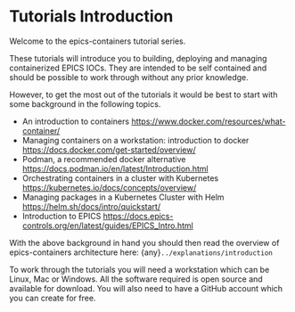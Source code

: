 # Tutorials Introduction

Welcome to the epics-containers tutorial series.

These tutorials will introduce you to building, deploying and managing
containerized EPICS IOCs. They are intended to be self contained
and should be possible to work through without any prior knowledge.

However, to get the most out of the tutorials it would be best to start with
some background in the following topics.

- An introduction to containers <https://www.docker.com/resources/what-container/>
- Managing containers on a workstation: introduction to docker
  <https://docs.docker.com/get-started/overview/>
- Podman, a recommended docker alternative
  <https://docs.podman.io/en/latest/Introduction.html>
- Orchestrating containers in a cluster with Kubernetes
  <https://kubernetes.io/docs/concepts/overview/>
- Managing packages in a Kubernetes Cluster with Helm
  <https://helm.sh/docs/intro/quickstart/>
- Introduction to EPICS
  <https://docs.epics-controls.org/en/latest/guides/EPICS_Intro.html>

With the above background in hand you should then read the overview of
epics-containers architecture here: {any}`../explanations/introduction`

To work through the tutorials you will need a workstation which can be
Linux, Mac or Windows. All the software required is open source and available
for download. You will also need to have a GitHub account which you can create
for free.
